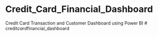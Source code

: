 # Credit_Card_Financial_Dashboard
Credit Card Transaction and Customer Dashboard using Power BI
#   c r e d i t _ c a r d _ f i n a n c i a l _ d a s h b o a r d  
 